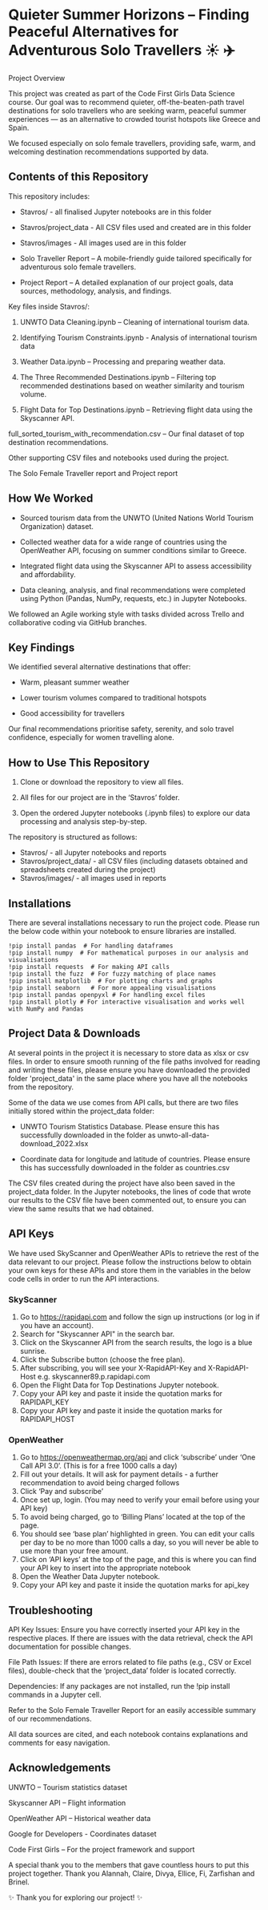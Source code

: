 # Quieter Summer Horizons – Finding Peaceful Alternatives for Adventurous Solo Travellers :sunny: :airplane:

Project Overview

This project was created as part of the Code First Girls Data Science course.
Our goal was to recommend quieter, off-the-beaten-path travel destinations for solo travellers who are seeking warm, peaceful summer experiences — as an alternative to crowded tourist hotspots like Greece and Spain.

We focused especially on solo female travellers, providing safe, warm, and welcoming destination recommendations supported by data. 

## Contents of this Repository

This repository includes:

- Stavros/ - all finalised Jupyter notebooks are in this folder

- Stavros/project_data - All CSV files used and created are in this folder

- Stavros/images - All images used are in this folder 

- Solo Traveller Report – A mobile-friendly guide tailored specifically for adventurous solo female travellers.

- Project Report – A detailed explanation of our project goals, data sources, methodology, analysis, and findings.

Key files inside Stavros/:

1. UNWTO Data Cleaning.ipynb – Cleaning of international tourism data.

2. Identifying Tourism Constraints.ipynb - Analysis of international tourism data

4. Weather Data.ipynb – Processing and preparing weather data.

5. The Three Recommended Destinations.ipynb – Filtering top recommended destinations based on weather similarity and tourism volume.

6. Flight Data for Top Destinations.ipynb – Retrieving flight data using the Skyscanner API. 

full_sorted_tourism_with_recommendation.csv – Our final dataset of top destination recommendations.

Other supporting CSV files and notebooks used during the project.

The Solo Female Traveller report and Project report

## How We Worked

- Sourced tourism data from the UNWTO (United Nations World Tourism Organization) dataset.

- Collected weather data for a wide range of countries using the OpenWeather API, focusing on summer conditions similar to Greece.

- Integrated flight data using the Skyscanner API to assess accessibility and affordability.

- Data cleaning, analysis, and final recommendations were completed using Python (Pandas, NumPy, requests, etc.) in Jupyter Notebooks.

We followed an Agile working style with tasks divided across Trello and collaborative coding via GitHub branches.

## Key Findings

We identified several alternative destinations that offer:

- Warm, pleasant summer weather

- Lower tourism volumes compared to traditional hotspots

- Good accessibility for travellers

Our final recommendations prioritise safety, serenity, and solo travel confidence, especially for women travelling alone.

## How to Use This Repository 

1. Clone or download the repository to view all files.

2. All files for our project are in the ‘Stavros’ folder. 

3. Open the ordered Jupyter notebooks (.ipynb files) to explore our data processing and analysis step-by-step.

The repository is structured as follows:

- Stavros/ - all Jupyter notebooks and reports
- Stavros/project_data/ - all CSV files (including datasets obtained and spreadsheets created during the project)
- Stavros/images/ - all images used in reports
  
## Installations ##

There are several installations necessary to run the project code. Please run the below code within your notebook to ensure libraries are installed.
```
!pip install pandas  # For handling dataframes
!pip install numpy  # For mathematical purposes in our analysis and visualisations
!pip install requests  # For making API calls
!pip install the fuzz  # For fuzzy matching of place names
!pip install matplotlib  # For plotting charts and graphs
!pip install seaborn   # For more appealing visualisations
!pip install pandas openpyxl # For handling excel files
!pip install plotly # For interactive visualisation and works well with NumPy and Pandas
```
## Project Data & Downloads ##

At several points in the project it is necessary to store data as xlsx or csv files. In order to ensure smooth running of the file paths involved for reading and writing these files, please ensure you have downloaded the provided folder 'project_data' in the same place where you have all the notebooks from the repository.

Some of the data we use comes from API calls, but there are two files initially stored within the project_data folder:

- UNWTO Tourism Statistics Database. Please ensure this has successfully downloaded in the folder as unwto-all-data-download_2022.xlsx
  
- Coordinate data for longitude and latitude of countries. Please ensure this has successfully downloaded in the folder as countries.csv

The CSV files created during the project have also been saved in the project_data folder. In the Jupyter notebooks, the lines of code that wrote our results to the CSV file have been commented out, to ensure you can view the same results that we had obtained.

## API Keys ##

We have used SkyScanner and OpenWeather APIs to retrieve the rest of the data relevant to our project. Please follow the instructions below to obtain your own keys for these APIs and store them in the variables in the below code cells in order to run the API interactions.

### SkyScanner ###

1. Go to https://rapidapi.com and follow the sign up instructions (or log in if you have an account).
2. Search for "Skyscanner API" in the search bar.
3. Click on the Skyscanner API from the search results, the logo is a blue sunrise.
4. Click the Subscribe button (choose the free plan).
5. After subscribing, you will see your X-RapidAPI-Key and X-RapidAPI-Host e.g. skyscanner89.p.rapidapi.com
6. Open the Flight Data for Top Destinations Jupyter notebook.
7. Copy your API key and paste it inside the quotation marks for RAPIDAPI_KEY
8. Copy your API key and paste it inside the quotation marks for RAPIDAPI_HOST

### OpenWeather ###

1. Go to https://openweathermap.org/api and click ‘subscribe’ under ‘One Call API 3.0’. (This is for a free 1000 calls a day)
2. Fill out your details. It will ask for payment details - a further recommendation to avoid being charged follows
3. Click ‘Pay and subscribe’
4. Once set up, login. (You may need to verify your email before using your API key)
5. To avoid being charged, go to ‘Billing Plans’ located at the top of the page.
6. You should see ‘base plan’ highlighted in green. You can edit your calls per day to be no more than 1000 calls a day, so you will never be able to use more than your free amount.
7. Click on ‘API keys’ at the top of the page, and this is where you can find your API key to insert into the appropriate notebook
8. Open the Weather Data Jupyter notebook.
9. Copy your API key and paste it inside the quotation marks for api_key

## Troubleshooting ##

API Key Issues: Ensure you have correctly inserted your API key in the respective places. If there are issues with the data retrieval, check the API documentation for possible changes.

File Path Issues: If there are errors related to file paths (e.g., CSV or Excel files), double-check that the ‘project_data’ folder is located correctly.

Dependencies: If any packages are not installed, run the !pip install commands in a Jupyter cell.

Refer to the Solo Female Traveller Report for an easily accessible summary of our recommendations.

All data sources are cited, and each notebook contains explanations and comments for easy navigation.

## Acknowledgements

UNWTO – Tourism statistics dataset

Skyscanner API – Flight information

OpenWeather API – Historical weather data

Google for Developers - Coordinates dataset

Code First Girls – For the project framework and support

A special thank you to the members that gave countless hours to put this project together. Thank you Alannah, Claire, Divya, Ellice, Fi, Zarfishan and Brinel. 

✨ Thank you for exploring our project! ✨
